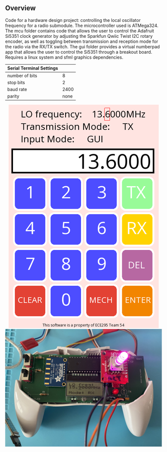 ## Overview
Code for a hardware design project: controlling the local oscillator frequency for a radio submodule. The microcontroller used is ATMega324. The mcu folder contains code that allows the user to control the Adafruit Si5351 clock generator by adjusting the Sparkfun Qwiic Twist I2C rotary encoder, as well as toggling between transmission and reception mode for the radio via the RX/TX switch. The gui folder provides a virtual numberpad app that allows the user to control the Si5351 through a breakout board. Requires a linux system and sfml graphics dependencies.


| Serial Terminal Settings |      |
| ------------------------ | ---- |
| number of bits           | 8    |
| stop bits                | 2    |
| baud rate                | 2400 |
| parity                   | none |

<center><img src="./app-screenshot.png" alt="Diagram 1" ></img></center>
<center><img src="./radio_tuner.jpg" alt="Diagram 1" ></img></center>
